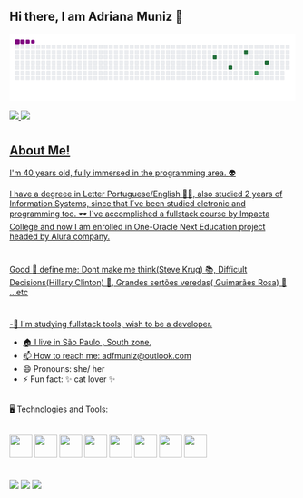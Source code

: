 ## Hi there, I am Adriana Muniz 👋

![snake gif](https://github.com/adfmz/adfmz/blob/output/github-contribution-grid-snake.gif)
<div>
 <a href="https://github.com/adfmz">
 <img loading="lazy" height="180em" src="https://github-readme-stats.vercel.app/api/top-langs/?username=adfmz&layout=compact&langs_count=7&theme=gruvbox"/>
<img loading="lazy" height="180em" src="https://github-readme-stats.vercel.app/api?username=adfmz&show_icons=true&theme=dracula&include_all_commits=true&count_private=true"/>
</div>
  
  #
 
## About Me!
  I'm 40 years old, fully immersed in the programming area. :alien: 


  
  I have a degreee in Letter Portuguese/English 🧑‍🏫, also studied 2 years of Information Systems, since that I´ve been studied eletronic and programming too. 🕶️
  I´ve accomplished a fullstack course by Impacta College and now I am enrolled in One-Oracle Next Education project headed by Alura company.

 #
 
 Good :book: define me: Dont make me think(Steve Krug) 📚, Difficult Decisions(Hillary Clinton) 📖, Grandes sertões veredas( Guimarães Rosa) 🔖 ...etc


#



 
#
-🌱 I´m studying fullstack tools, wish to be a developer.
- 🏠 I live in São Paulo , South zone.
- 📫 How to reach me: adfmuniz@outlook.com
- 😄 Pronouns: she/ her
- ⚡ Fun fact: ✨ cat lover ✨

##

🖥️ Technologies and Tools:
<div style = "display: inline_block"><br>
    <img align="center"  src="https://cdn.jsdelivr.net/gh/devicons/devicon@latest/icons/git/git-original.svg" width="40" height="40" /> 
    <img align="center"src="https://cdn.jsdelivr.net/gh/devicons/devicon@latest/icons/javascript/javascript-original.svg" width="40" height="40" />   
    <img align="center"src="https://cdn.jsdelivr.net/gh/devicons/devicon@latest/icons/c/c-original.svg" width="40" height="40" />
    <img align="center"src="https://cdn.jsdelivr.net/gh/devicons/devicon@latest/icons/linux/linux-original.svg"  width="40" height="40" />
    <img align="center" src="https://cdn.jsdelivr.net/gh/devicons/devicon@latest/icons/css3/css3-original.svg" width="40" height="40" />
    <img align="center" src="https://cdn.jsdelivr.net/gh/devicons/devicon@latest/icons/html5/html5-original.svg" width="40" height="40" />
    <img align="center" src="https://cdn.jsdelivr.net/gh/devicons/devicon@latest/icons/mysql/mysql-original-wordmark.svg" width="40" height="40" />
    <img align="center" src="https://cdn.jsdelivr.net/gh/devicons/devicon@latest/icons/postgresql/postgresql-plain-wordmark.svg" width="40" height="40" />
</div> 

#

<div>
<a href="https://www.youtube.com/@driaMuniz_Cyber" target="_blank"><img loading="lazy" src="https://img.shields.io/badge/YouTube-FF0000?style=for-the-badge&logo=youtube&logoColor=white" target="_blank"></a>
<a href = "mailto:driatchiita@gmail.com"><img loading="lazy" src="https://img.shields.io/badge/Gmail-D14836?style=for-the-badge&logo=gmail&logoColor=white" target="_blank"></a>
<a href="https://www.linkedin.com/in/adriana-freire-muniz-desenvolvedora-js/)" target="_blank"><img loading="lazy" src="https://img.shields.io/badge/-LinkedIn-%230077B5?style=for-the-badge&logo=linkedin&logoColor=white" target="_blank"></a>   
</div>
         
        
         
          
  
